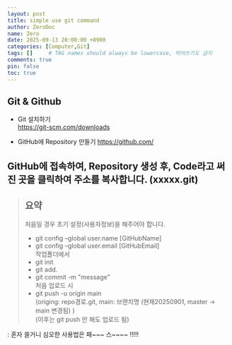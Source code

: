 ```yaml
---
layout: post
title: simple use git command
author: ZeroDoc
name: Zero
date: 2025-09-13 20:00:00 +0900
categories: [Computer,Git]
tags: []     # TAG names should always be lowercase, 띄어쓰기도 금지
comments: true
pin: false
toc: true
---
```

## Git & Github
- Git 설치하기   
 https://git-scm.com/downloads

- GitHub에 Repository 만들기
 https://github.com/

## GitHub에 접속하여, Repository 생성 후, Code라고 써진 곳을 클릭하여 주소를 복사합니다. (xxxxx.git)
>## 요약   
>처음일 경우 초기 설정(사용자정보)을 해주어야 합니다.      
>- git config –global user.name [GitHubName]   
>- git config –global user.email [GitHubEmail]   
>작업폴더에서
>- git init   
>- git add.   
>- git commit -m "message"   
>처음 업로드 시   
>- git push -u  origin main   
>(origing: repo경로.git, main: 브랜치명 (현재20250901, master -> main 변경됨) )   
>(이후는 git push 만 해도 업로드 됨)

: 혼자 쓸거니 심오한 사용법은 패~~~ 스~~~~  !!!!!
